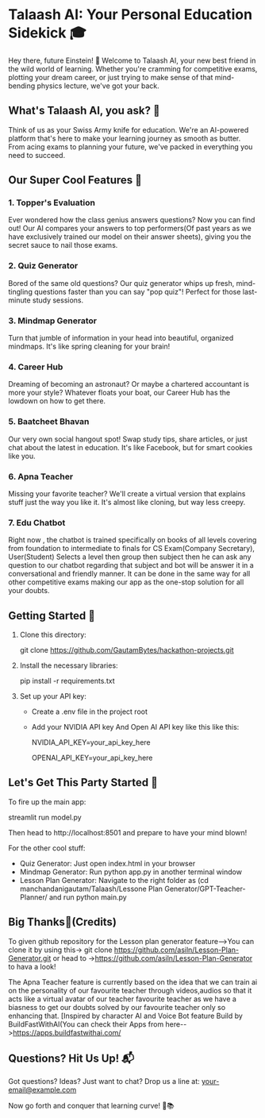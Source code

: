 # Talaash AI: Your Personal Education Sidekick 🎓

Hey there, future Einstein! 👋 Welcome to Talaash AI, your new best friend in the wild world of learning. Whether you're cramming for competitive exams, plotting your dream career, or just trying to make sense of that mind-bending physics lecture, we've got your back.

## What's Talaash AI, you ask? 🤔

Think of us as your Swiss Army knife for education. We're an AI-powered platform that's here to make your learning journey as smooth as butter. From acing exams to planning your future, we've packed in everything you need to succeed.

## Our Super Cool Features 🚀

### 1. Topper's Evaluation
Ever wondered how the class genius answers questions? Now you can find out! Our AI compares your answers to top performers(Of past years as we have exclusively trained our model on their answer sheets), giving you the secret sauce to nail those exams.

### 2. Quiz Generator
Bored of the same old questions? Our quiz generator whips up fresh, mind-tingling questions faster than you can say "pop quiz"! Perfect for those last-minute study sessions.

### 3. Mindmap Generator
Turn that jumble of information in your head into beautiful, organized mindmaps. It's like spring cleaning for your brain!

### 4. Career Hub
Dreaming of becoming an astronaut? Or maybe a chartered accountant is more your style? Whatever floats your boat, our Career Hub has the lowdown on how to get there.

### 5. Baatcheet Bhavan
Our very own social hangout spot! Swap study tips, share articles, or just chat about the latest in education. It's like Facebook, but for smart cookies like you.

### 6. Apna Teacher
Missing your favorite teacher? We'll create a virtual version that explains stuff just the way you like it. It's almost like cloning, but way less creepy.

### 7. Edu Chatbot 
Right now , the chatbot is trained specifically on books of all levels covering from foundation to intermediate to finals for CS Exam(Company Secretary), User(Student) Selects a level then group then subject then he can ask any question to our chatbot regarding that subject and bot will be answer it in a conversational and friendly manner.
It can be done in the same way for all other competitive exams making our app as the one-stop solution for all your doubts.


## Getting Started 🏁

1. Clone this directory:
   
   git clone https://github.com/GautamBytes/hackathon-projects.git
   

2. Install the necessary libraries:
   
   pip install -r requirements.txt
   

3. Set up your API key:
   - Create a .env file in the project root
   - Add your NVIDIA API key And Open AI API key like this  like this:
     
     NVIDIA_API_KEY=your_api_key_here

     OPENAI_API_KEY=your_api_key_here
     

## Let's Get This Party Started 🎉

To fire up the main app:

streamlit run model.py

Then head to http://localhost:8501 and prepare to have your mind blown!

For the other cool stuff:
- Quiz Generator: Just open index.html in your browser
- Mindmap Generator: Run python app.py in another terminal window
- Lesson Plan Generator: Navigate to the right folder as (cd manchandanigautam/Talaash/Lessone Plan Generator/GPT-Teacher-Planner/ and run python main.py

## Big Thanks🙏(Credits) 
To given github repository for the Lesson plan generator feature-->You can clone it by using this->
 git clone https://github.com/asiln/Lesson-Plan-Generator.git
 or
 head to ->https://github.com/asiln/Lesson-Plan-Generator to hava a look!

The Apna Teacher feature is currently based on the idea that we can train ai on the personality of our favourite teacher through videos,audios so that it acts like a virtual avatar of our teacher favourite teacher as we have a biasness to get our doubts solved by our favourite teacher only so enhancing that.
[Inspired by character AI and Voice Bot feature Build by BuildFastWithAI(You can check their Apps from here-->https://apps.buildfastwithai.com/

## Questions? Hit Us Up! 📬

Got questions? Ideas? Just want to chat? Drop us a line at: your-email@example.com

Now go forth and conquer that learning curve! 💪📚
